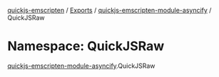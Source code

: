[quickjs-emscripten](../README.md) / [Exports](../modules.md) / [quickjs-emscripten-module-asyncify](quickjs_emscripten_module_asyncify.md) / QuickJSRaw

# Namespace: QuickJSRaw

[quickjs-emscripten-module-asyncify](quickjs_emscripten_module_asyncify.md).QuickJSRaw
